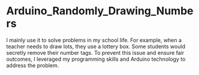 # Arduino_Randomly_Drawing_Numbers
I mainly use it to solve problems in my school life. For example, when a teacher needs to draw lots, they use a lottery box. Some students would secretly remove their number tags. To prevent this issue and ensure fair outcomes, I leveraged my programming skills and Arduino technology to address the problem.
